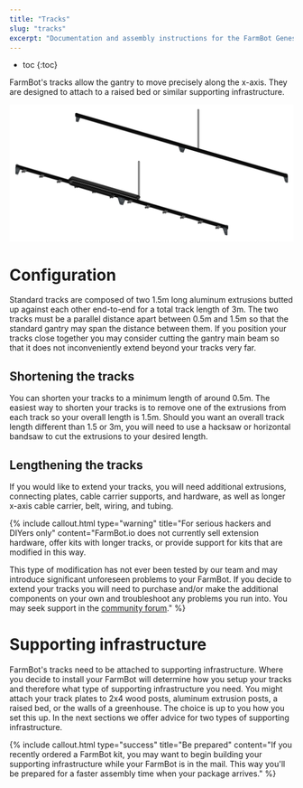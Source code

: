 ```yaml
---
title: "Tracks"
slug: "tracks"
excerpt: "Documentation and assembly instructions for the FarmBot Genesis tracks"
---
```


* toc
{:toc}

FarmBot's tracks allow the gantry to move precisely along the x-axis. They are designed to attach to a raised bed or similar supporting infrastructure.

![v1.3 Tracks.JPG](v1.3_Tracks.JPG)



# Configuration

Standard tracks are composed of two 1.5m long aluminum extrusions butted up against each other end-to-end for a total track length of 3m. The two tracks must be a parallel distance apart between 0.5m and 1.5m so that the standard gantry may span the distance between them. If you position your tracks close together you may consider cutting the gantry main beam so that it does not inconveniently extend beyond your tracks very far.

## Shortening the tracks
You can shorten your tracks to a minimum length of around 0.5m. The easiest way to shorten your tracks is to remove one of the extrusions from each track so your overall length is 1.5m. Should you want an overall track length different than 1.5 or 3m, you will need to use a hacksaw or horizontal bandsaw to cut the extrusions to your desired length.

## Lengthening the tracks
If you would like to extend your tracks, you will need additional extrusions, connecting plates, cable carrier supports, and hardware, as well as longer x-axis cable carrier, belt, wiring, and tubing.

{%
include callout.html
type="warning"
title="For serious hackers and DIYers only"
content="FarmBot.io does not currently sell extension hardware, offer kits with longer tracks, or provide support for kits that are modified in this way.

This type of modification has not ever been tested by our team and may introduce significant unforeseen problems to your FarmBot. If you decide to extend your tracks you will need to purchase and/or make the additional components on your own and troubleshoot any problems you run into. You may seek support in the [community forum](http://forum.farmbot.org)."
%}



# Supporting infrastructure

FarmBot's tracks need to be attached to supporting infrastructure. Where you decide to install your FarmBot will determine how you setup your tracks and therefore what type of supporting infrastructure you need. You might attach your track plates to 2x4 wood posts, aluminum extrusion posts, a raised bed, or the walls of a greenhouse. The choice is up to you how you set this up. In the next sections we offer advice for two types of supporting infrastructure.

{%
include callout.html
type="success"
title="Be prepared"
content="If you recently ordered a FarmBot kit, you may want to begin building your supporting infrastructure while your FarmBot is in the mail. This way you'll be prepared for a faster assembly time when your package arrives."
%}

